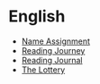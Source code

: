 # English

- [Name Assignment](name-assignment)
- [Reading Journey](reading-journey)
- [Reading Journal](reading-journal)
- [The Lottery](the-lottery)
